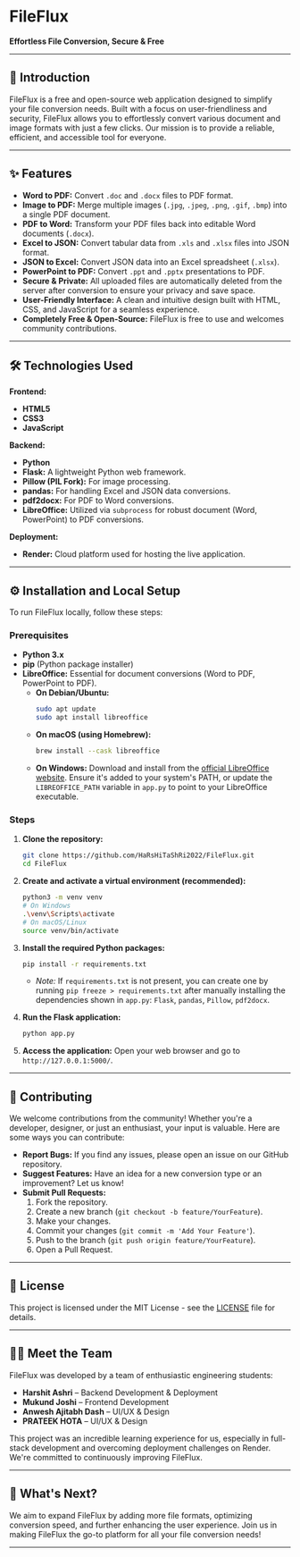 # FileFlux

**Effortless File Conversion, Secure & Free**

[](https://lnkd.in/gtajXda9)
[](https://www.google.com/search?q=LICENSE)
[](https://www.google.com/search?q=https://github.com/HaRsHiTaShRi2022/FileFlux/stargazers)
[](https://www.google.com/search?q=https://github.com/HaRsHiTaShRi2022/FileFlux/network/members)

-----

## 🚀 Introduction

FileFlux is a free and open-source web application designed to simplify your file conversion needs. Built with a focus on user-friendliness and security, FileFlux allows you to effortlessly convert various document and image formats with just a few clicks. Our mission is to provide a reliable, efficient, and accessible tool for everyone.

-----

## ✨ Features

  * **Word to PDF:** Convert `.doc` and `.docx` files to PDF format.
  * **Image to PDF:** Merge multiple images (`.jpg`, `.jpeg`, `.png`, `.gif`, `.bmp`) into a single PDF document.
  * **PDF to Word:** Transform your PDF files back into editable Word documents (`.docx`).
  * **Excel to JSON:** Convert tabular data from `.xls` and `.xlsx` files into JSON format.
  * **JSON to Excel:** Convert JSON data into an Excel spreadsheet (`.xlsx`).
  * **PowerPoint to PDF:** Convert `.ppt` and `.pptx` presentations to PDF.
  * **Secure & Private:** All uploaded files are automatically deleted from the server after conversion to ensure your privacy and save space.
  * **User-Friendly Interface:** A clean and intuitive design built with HTML, CSS, and JavaScript for a seamless experience.
  * **Completely Free & Open-Source:** FileFlux is free to use and welcomes community contributions.

-----

## 🛠️ Technologies Used

**Frontend:**

  * **HTML5**
  * **CSS3**
  * **JavaScript**

**Backend:**

  * **Python**
  * **Flask:** A lightweight Python web framework.
  * **Pillow (PIL Fork):** For image processing.
  * **pandas:** For handling Excel and JSON data conversions.
  * **pdf2docx:** For PDF to Word conversions.
  * **LibreOffice:** Utilized via `subprocess` for robust document (Word, PowerPoint) to PDF conversions.

**Deployment:**

  * **Render:** Cloud platform used for hosting the live application.

-----

## ⚙️ Installation and Local Setup

To run FileFlux locally, follow these steps:

### Prerequisites

  * **Python 3.x**
  * **pip** (Python package installer)
  * **LibreOffice:** Essential for document conversions (Word to PDF, PowerPoint to PDF).
      * **On Debian/Ubuntu:**
        ```bash
        sudo apt update
        sudo apt install libreoffice
        ```
      * **On macOS (using Homebrew):**
        ```bash
        brew install --cask libreoffice
        ```
      * **On Windows:** Download and install from the [official LibreOffice website](https://www.google.com/search?q=https://www.libreoffice.org/download/download/). Ensure it's added to your system's PATH, or update the `LIBREOFFICE_PATH` variable in `app.py` to point to your LibreOffice executable.

### Steps

1.  **Clone the repository:**

    ```bash
    git clone https://github.com/HaRsHiTaShRi2022/FileFlux.git
    cd FileFlux
    ```

2.  **Create and activate a virtual environment (recommended):**

    ```bash
    python3 -m venv venv
    # On Windows
    .\venv\Scripts\activate
    # On macOS/Linux
    source venv/bin/activate
    ```

3.  **Install the required Python packages:**

    ```bash
    pip install -r requirements.txt
    ```

      * *Note:* If `requirements.txt` is not present, you can create one by running `pip freeze > requirements.txt` after manually installing the dependencies shown in `app.py`: `Flask`, `pandas`, `Pillow`, `pdf2docx`.

4.  **Run the Flask application:**

    ```bash
    python app.py
    ```

5.  **Access the application:**
    Open your web browser and go to `http://127.0.0.1:5000/`.

-----

## 🤝 Contributing

We welcome contributions from the community\! Whether you're a developer, designer, or just an enthusiast, your input is valuable. Here are some ways you can contribute:

  * **Report Bugs:** If you find any issues, please open an issue on our GitHub repository.
  * **Suggest Features:** Have an idea for a new conversion type or an improvement? Let us know\!
  * **Submit Pull Requests:**
    1.  Fork the repository.
    2.  Create a new branch (`git checkout -b feature/YourFeature`).
    3.  Make your changes.
    4.  Commit your changes (`git commit -m 'Add Your Feature'`).
    5.  Push to the branch (`git push origin feature/YourFeature`).
    6.  Open a Pull Request.

-----

## 📄 License

This project is licensed under the MIT License - see the [LICENSE](https://www.google.com/search?q=LICENSE) file for details.

-----

## 👨‍💻 Meet the Team

FileFlux was developed by a team of enthusiastic engineering students:

  * **Harshit Ashri** – Backend Development & Deployment
  * **Mukund Joshi** – Frontend Development
  * **Anwesh Ajitabh Dash** – UI/UX & Design
  * **PRATEEK HOTA** – UI/UX & Design

This project was an incredible learning experience for us, especially in full-stack development and overcoming deployment challenges on Render. We're committed to continuously improving FileFlux.

-----

## 🚀 What's Next?

We aim to expand FileFlux by adding more file formats, optimizing conversion speed, and further enhancing the user experience. Join us in making FileFlux the go-to platform for all your file conversion needs\!

-----
